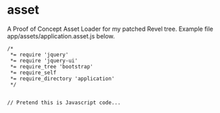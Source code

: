 asset
=====

A Proof of Concept Asset Loader for my patched Revel tree. Example file app/assets/application.asset.js below.

```
/*
 *= require 'jquery'
 *= require 'jquery-ui'
 *= require_tree 'bootstrap'
 *= require_self
 *= require_directory 'application'
 */


// Pretend this is Javascript code...
```
